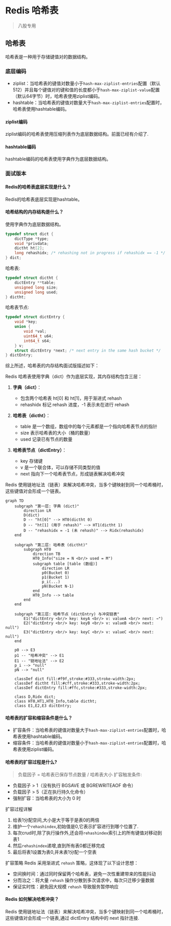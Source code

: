 # Redis 哈希表

>八股专用

## 哈希表

哈希表是一种用于存储键值对的数据结构。

### 底层编码

- ziplist：当哈希表的键值对数量小于`hash-max-ziplist-entries`配置（默认512）并且每个键值对的键和值的长度都小于`hash-max-ziplist-value`配置（默认64字节）时，哈希表使用ziplist编码。
- hashtable：当哈希表的键值对数量大于`hash-max-ziplist-entries`配置时，哈希表使用hashtable编码。

#### ziplist编码

ziplist编码的哈希表使用压缩列表作为底层数据结构。前面已经有介绍了.

#### hashtable编码

hashtable编码的哈希表使用字典作为底层数据结构。

### 面试版本

#### Redis的哈希表底层实现是什么？

Redis的哈希表底层实现是hashtable。

#### 哈希结构的内存结构是什么？

使用字典作为底层数据结构。

```c
typedef struct dict {
    dictType *type;
    void *privdata;
    dictht ht[2];
    long rehashidx; /* rehashing not in progress if rehashidx == -1 */
} dict;
```

哈希表:

```c
typedef struct dictht {
    dictEntry **table;
    unsigned long size;
    unsigned long used;
} dictht;
```

哈希表节点:

```c
typedef struct dictEntry {
    void *key;
    union {
        void *val;
        uint64_t u64;
        int64_t s64;
    } v;
    struct dictEntry *next; /* next entry in the same hash bucket */
} dictEntry;
```

综上所述，哈希表的内存结构面试版描述如下：

Redis 哈希表使用字典（dict）作为底层实现，其内存结构包含三层：

1. **字典（dict）**：
   - 包含两个哈希表 ht[0] 和 ht[1]，用于渐进式 rehash
   - rehashidx 标记 rehash 进度，-1 表示未在进行 rehash

2. **哈希表（dictht）**：
   - table 是一个数组，数组中的每个元素都是一个指向哈希表节点的指针
   - size 表示哈希表的大小（桶的数量）
   - used 记录已有节点的数量

3. **哈希表节点（dictEntry）**：
   - key 存储键
   - v 是一个联合体，可以存储不同类型的值
   - next 指向下一个哈希表节点，形成链表解决哈希冲突

Redis 使用链地址法（链表）来解决哈希冲突，当多个键映射到同一个哈希桶时，这些键值对会形成一个链表。

```mermaid
graph TD
    subgraph "第一层: 字典 (dict)"
        direction LR
        D(dict)
        D -- "ht[0]" --> HT0(dictht 0)
        D -- "ht[1] (用于 rehash)" --> HT1(dictht 1)
        D -- "rehashidx = -1 (未 rehash)" --> Ridx(rehashidx)
    end

    subgraph "第二层: 哈希表 (dictht)"
        subgraph HT0
            direction TB
            HT0_Info("size = N <br/> used = M")
            subgraph table [table (数组)]
                direction LR
                p0(Bucket 0)
                p1(Bucket 1)
                p_i(...)
                pN(Bucket N-1)
            end
            HT0_Info --> table
        end
    end

    subgraph "第三层: 哈希节点 (dictEntry) 与冲突链表"
        E1("dictEntry <br/> key: keyA <br/> v: valueA <br/> next: →")
        E2("dictEntry <br/> key: keyB <br/> v: valueB <br/> next: null")
        E3("dictEntry <br/> key: keyC <br/> v: valueC <br/> next: null")
    end

    p0 --> E3
    p1 -- "哈希冲突" --> E1
    E1 -- "链地址法" --> E2
    p_i --> "null"
    pN --> "null"
    
    classDef dict fill:#f9f,stroke:#333,stroke-width:2px;
    classDef dictht fill:#cff,stroke:#333,stroke-width:2px;
    classDef dictEntry fill:#ffc,stroke:#333,stroke-width:2px;

    class D,Ridx dict;
    class HT0,HT1,HT0_Info,table dictht;
    class E1,E2,E3 dictEntry;
```

#### 哈希表的扩容和缩容条件是什么？

- 扩容条件：当哈希表的键值对数量大于`hash-max-ziplist-entries`配置时，哈希表使用hashtable编码。
- 缩容条件：当哈希表的键值对数量小于`hash-max-ziplist-entries`配置时，哈希表使用ziplist编码。

#### 哈希表的扩容过程是什么?

>负载因子 = 哈希表已保存节点数量 / 哈希表大小
扩容触发条件:

- 负载因子 > 1（没有执行 BGSAVE 或 BGREWRITEAOF 命令）
- 负载因子 > 5（正在执行持久化命令）
- 强制扩容：当哈希表的大小为 0 时

扩容过程详解

1. 给表1分配空间,大小是大于等于是表0的两倍
2. 维护一个`rehashindex`,初始值是0,它表示扩容进行到哪个位置了.
3. 每次crud时,除了执行操作外,还会将`rehashindex`索引上的所有键值对移动到表1
4. 然后`rehashindex`递增,直到所有表0都迁移完成
5. 最后将表1设置为表0,并未表1分配一个空表

扩容策略
Redis 采用渐进式 `rehash` 策略，这体现了以下设计思想：

- 空间换时间：通过同时保留两个哈希表，避免一次性重建带来的性能抖动
- 分而治之：将大量 `rehash` 操作分散到多次请求中，每次只迁移少量数据
- 保证实时性：避免因大规模 `rehash` 导致服务暂停响应

#### Redis 如何解决哈希冲突？

Redis 使用链地址法（链表）来解决哈希冲突，当多个键映射到同一个哈希桶时，这些键值对会形成一个链表,通过 dictEntry 结构中的 next 指针连接.
